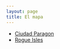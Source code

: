 ```yaml
---
layout: page
title: El mapa
---
```

* [Ciudad Paragon](/wiki/coh/paragon-city)
* [Rogue Isles](/wiki/coh/rogue-isles)